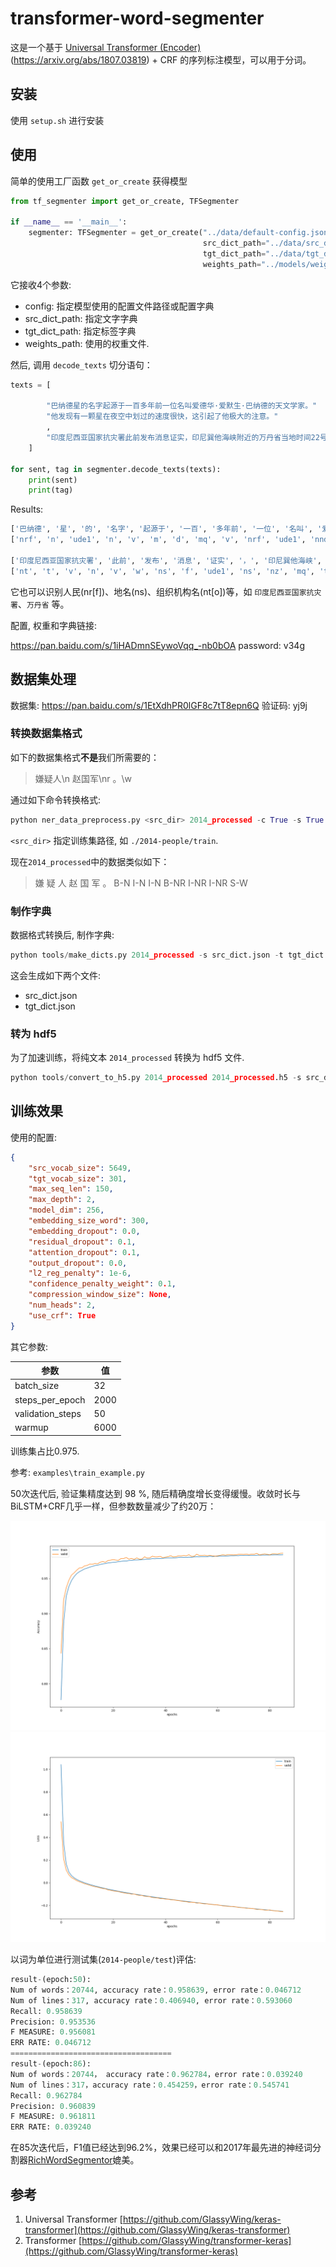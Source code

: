 # transformer-word-segmenter

这是一个基于 [Universal Transformer (Encoder)](https://github.com/GlassyWing/keras-transformer) (https://arxiv.org/abs/1807.03819) + CRF 的序列标注模型，可以用于分词。

## 安装

使用 `setup.sh` 进行安装

## 使用

简单的使用工厂函数 `get_or_create` 获得模型

```python
from tf_segmenter import get_or_create, TFSegmenter

if __name__ == '__main__':
    segmenter: TFSegmenter = get_or_create("../data/default-config.json",
                                           src_dict_path="../data/src_dict.json",
                                           tgt_dict_path="../data/tgt_dict.json",
                                           weights_path="../models/weights.50--0.18.h5")
```

它接收4个参数:

- config: 指定模型使用的配置文件路径或配置字典
- src_dict_path: 指定文字字典
- tgt_dict_path: 指定标签字典
- weights_path: 使用的权重文件.

然后, 调用 `decode_texts` 切分语句：

```python
texts = [

        "巴纳德星的名字起源于一百多年前一位名叫爱德华·爱默生·巴纳德的天文学家。"
        "他发现有一颗星在夜空中划过的速度很快，这引起了他极大的注意。"
        ,
        "印度尼西亚国家抗灾署此前发布消息证实，印尼巽他海峡附近的万丹省当地时间22号晚遭海啸袭击。"
    ]

for sent, tag in segmenter.decode_texts(texts):
    print(sent)
    print(tag)
```

Results:

```python
['巴纳德', '星', '的', '名字', '起源于', '一百', '多年前', '一位', '名叫', '爱德华·爱默生·巴纳德', '的', '天文学家', '。', '他', '发现', '有', '一颗', '星', '在', '夜空', '中', '划过', '的', '速度', '很快', '，', '这', '引起', '了', '他', '极大', '的', '注意', '。']
['nrf', 'n', 'ude1', 'n', 'v', 'm', 'd', 'mq', 'v', 'nrf', 'ude1', 'nnd', 'w', 'rr', 'v', 'vyou', 'mq', 'n', 'p', 'n', 'f', 'v', 'ude1', 'n', 'd', 'w', 'rzv', 'v', 'ule', 'rr', 'a', 'ude1', 'vn', 'w']

['印度尼西亚国家抗灾署', '此前', '发布', '消息', '证实', '，', '印尼巽他海峡', '附近', '的', '万丹省', '当地时间', '22号', '晚', '遭', '海啸', '袭击', '。']
['nt', 't', 'v', 'n', 'v', 'w', 'ns', 'f', 'ude1', 'ns', 'nz', 'mq', 'tg', 'v', 'n', 'vn', 'w']


```

它也可以识别人民(nr[f])、地名(ns)、组织机构名(nt[o])等，如 `印度尼西亚国家抗灾署`、`万丹省` 等。

配置, 权重和字典链接:

https://pan.baidu.com/s/1iHADmnSEywoVqq_-nb0bOA password: v34g

## 数据集处理

数据集: https://pan.baidu.com/s/1EtXdhPR0lGF8c7tT8epn6Q 验证码: yj9j

### 转换数据集格式

如下的数据集格式**不是**我们所需要的：

> 嫌疑人\n 赵国军\nr 。\w

通过如下命令转换格式:

```python
python ner_data_preprocess.py <src_dir> 2014_processed -c True -s True
```

 `<src_dir>` 指定训练集路径, 如 `./2014-people/train`.

现在`2014_processed`中的数据类似如下：

> 嫌 疑 人 赵 国 军 。    B-N I-N I-N B-NR I-NR I-NR S-W

### 制作字典

数据格式转换后, 制作字典:

```python
python tools/make_dicts.py 2014_processed -s src_dict.json -t tgt_dict.json
```

这会生成如下两个文件:

- src_dict.json
- tgt_dict.json

### 转为 hdf5 

为了加速训练，将纯文本 `2014_processed` 转换为 hdf5 文件.

```python
python tools/convert_to_h5.py 2014_processed 2014_processed.h5 -s src_dict.json -t tgt_dict.json
```

## 训练效果

使用的配置:

```json
{
    "src_vocab_size": 5649,
    "tgt_vocab_size": 301,
    "max_seq_len": 150,
    "max_depth": 2,
    "model_dim": 256,
    "embedding_size_word": 300,
    "embedding_dropout": 0.0,
    "residual_dropout": 0.1,
    "attention_dropout": 0.1,
    "output_dropout": 0.0,
    "l2_reg_penalty": 1e-6,
    "confidence_penalty_weight": 0.1,
    "compression_window_size": None,
    "num_heads": 2,
    "use_crf": True
}
```

其它参数:

| 参数             | 值   |
| ---------------- | ---- |
| batch_size       | 32   |
| steps_per_epoch  | 2000 |
| validation_steps | 50   |
| warmup           | 6000 |

训练集占比0.975.

参考: `examples\train_example.py`

50次迭代后, 验证集精度达到 98 %, 随后精确度增长变得缓慢。收敛时长与BiLSTM+CRF几乎一样，但参数数量减少了约20万：

<div>
    <img src="accuracy.png">
    <img src="loss.png">
</div>

以词为单位进行测试集(`2014-people/test`)评估:

```python
result-(epoch:50):
Num of words：20744, accuracy rate：0.958639, error rate：0.046712
Num of lines：317, accuracy rate：0.406940, error rate：0.593060
Recall: 0.958639
Precision: 0.953536
F MEASURE: 0.956081
ERR RATE: 0.046712
====================================
result-(epoch:86):
Num of words：20744， accuracy rate：0.962784，error rate：0.039240
Num of lines：317，accuracy rate：0.454259，error rate：0.545741
Recall: 0.962784
Precision: 0.960839
F MEASURE: 0.961811
ERR RATE: 0.039240
```

在85次迭代后，F1值已经达到96.2%，效果已经可以和2017年最先进的神经词分割器[RichWordSegmentor](http://www.aclweb.org/anthology/P/P17/P17-1078.pdf)媲美。

## 参考

1. Universal Transformer [https://github.com/GlassyWing/keras-transformer](https://github.com/GlassyWing/keras-transformer)
2. Transformer [https://github.com/GlassyWing/transformer-keras](https://github.com/GlassyWing/transformer-keras)
